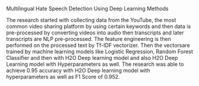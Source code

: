 Multilingual Hate Speech Detection Using Deep Learning Methods

The research started with collecting data from the YouTube, the most common video sharing platform by using certain
keywords and then data is pre-processed by converting videos into audio then transcripts and later transcripts are NLP
pre-processed. The feature engineering is then performed on the processed text by Tf-IDF vectorizer. Then the vectorsare trained by machine learning models like Logistic Regression, Random Forest Classifier and then with H2O Deep
learning model and also H2O Deep Learning model with Hyperparameters as well. The research was able to achieve
0.95 accuracy with H2O Deep learning model with hyperparameters as well as F1 Score of 0.952.
